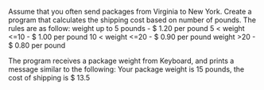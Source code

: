 Assume that you often send packages from Virginia to New York. Create a program that calculates the shipping cost based on number of pounds. The rules are as follow:
weight up to 5 pounds - $ 1.20 per pound
5 < weight <=10 - $ 1.00 per pound
10 < weight <=20 - $ 0.90 per pound
weight >20            - $ 0.80 per pound

The program receives a package weight from Keyboard, and prints a message similar to the following:
Your package weight is 15 pounds, the cost of shipping is $ 13.5
